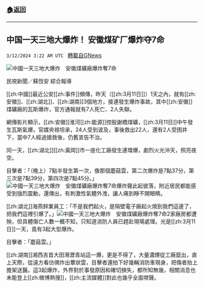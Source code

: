 ###  [:house:返回](README.md)
---


## 中国一天三地大爆炸！ 安徽煤矿厂爆炸夺7命
`3/12/2024 3:22 AM UTC ` [轉載自GNews](https://gnews.org/articles/2386140)

![中國一天三地大爆炸　安徽煤礦廠爆炸奪7命](https://cdn.ftvnews.com.tw/manasystem/FileData/News/66fbc12d-ae14-4765-9a77-ee8eb6cc3fae.jpg "中國一天三地大爆炸　安徽煤礦廠爆炸奪7命")

民視新聞／蘇恆安 綜合報導

[[zh:中國]]最近公安[[zh:事件]]頻傳，昨天（[[zh:3月11日]]）1天之內，就有[[zh:安徽]]、[[zh:湖北]]、[[zh:湖南]]3個地方，接連發生爆炸事故，其中[[zh:安徽]]煤礦廠的瓦斯爆炸，官方通報就有7人死亡、2人失聯。

網傳影片顯示，[[zh:安徽]]淮河[[zh:能源]]控股謝橋煤礦，[[zh:3月11日]]中午發生瓦斯氣爆，官媒央視坦承，24人受到波及，事後救出22人，還有2人受困井下，當中7人經過搶救後，仍舊宣告不治。

同一天，[[zh:湖北]][[zh:黃岡]]市一座化工廠發生連環爆，劇烈火光沖天，照亮夜空。

目擊者：「（晚上）7點半發生第一次，像那個蘑菇雲，第二次爆炸是7點37分，第三次是7點39分，第四次是7點45分。」![中國一天三地大爆炸　安徽煤礦廠爆炸奪7命](https://cdn.ftvnews.com.tw/summernotefiles/News/84c41183-85fa-4e9f-b2da-084ed96c6982.jpg "中國一天三地大爆炸　安徽煤礦廠爆炸奪7命")爆炸聲此起彼落，附近居民都能感受到強烈震動，還傳出，有刺激性氣體外洩，讓人痛到睜不開眼睛。

[[zh:湖北]]海燕鋅業員工：「不是我們起火，是隔壁電子廠起火燒到我們這邊了，把我們這裡引爆了。」![中國一天三地大爆炸　安徽煤礦廠爆炸奪7命](https://cdn.ftvnews.com.tw/summernotefiles/News/1743734a-4328-45f2-8a08-b07490f674b0.jpg "中國一天三地大爆炸　安徽煤礦廠爆炸奪7命")2家廠房都遭殃，但具體傷亡人數一概不知，只知道消防人員已趕赴現場處理。光是[[zh:3月11日]]一天，竟有3起大型爆炸。

目擊者：「蘑菇雲。」

[[zh:湖南]]湘西吉首大田灣瀝青站這一爆，更是不得了，大量濃煙從工廠竄出，直上天際，從遠方看彷彿炸出蕈狀雲，目擊者還拍下好幾輛消防車現身，把傷者抬上擔架送醫。這3起爆炸，外界對於事發原因和確切損失，都所知無幾，相關消息也未能登上[[zh:微博熱搜]]，[[zh:主流媒體]]對此也幾乎全面噤聲。
